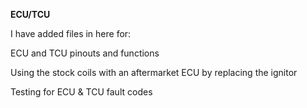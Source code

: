 **ECU/TCU**

I have added files in here for:

ECU and TCU pinouts and functions

Using the stock coils with an aftermarket ECU by replacing the ignitor

Testing for ECU & TCU fault codes
